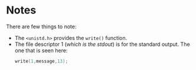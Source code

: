# Notes

There are few things to note:

- The `<unistd.h>` provides the `write()` function.
- The file descriptor 1 (*which is the stdout*) is for the standard output. The one that is seen here:
    ```c
    write(1,message,13);
    ```
